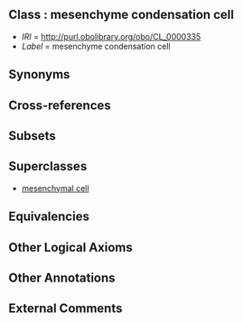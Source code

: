 
## Class : mesenchyme condensation cell

 * *IRI* = http://purl.obolibrary.org/obo/CL_0000335
 * *Label* = mesenchyme condensation cell

## Synonyms


## Cross-references


## Subsets


## Superclasses

 * [mesenchymal cell](../../CL/34/CL_0000134.md)

## Equivalencies


## Other Logical Axioms


## Other Annotations


## External Comments

